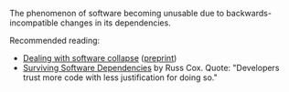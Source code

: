 The phenomenon of software becoming unusable due to backwards-incompatible changes in its dependencies.

Recommended reading:
  - [Dealing with software collapse](https://doi.org/10.1109/MCSE.2019.2900945) ([preprint](https://hal.archives-ouvertes.fr/hal-02117588))
  - [Surviving Software Dependencies](http://dx.doi.org/10.1145/3347446) by Russ Cox. Quote: "Developers trust more code with less justification for doing so."
